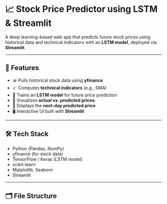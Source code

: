 # 📈 Stock Price Predictor using LSTM & Streamlit

A deep learning-based web app that predicts future stock prices using historical data and technical indicators with an **LSTM model**, deployed via **Streamlit**.

---

## 🚀 Features

- 📊 Pulls historical stock data using **yfinance**
- 📈 Computes **technical indicators** (e.g., SMA)
- 🧠 Trains an **LSTM model** for future price prediction
- 🎯 Visualizes **actual vs. predicted prices**
- 📅 Displays the **next-day predicted price**
- 🖥️ Interactive UI built with **Streamlit**

---

## 🛠️ Tech Stack

- Python (Pandas, NumPy)
- yfinance (for stock data)
- TensorFlow / Keras (LSTM model)
- scikit-learn
- Matplotlib, Seaborn
- Streamlit

---

## 🗂️ File Structure
